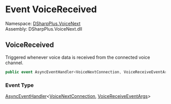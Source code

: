 # Event VoiceReceived

Namespace: [DSharpPlus.VoiceNext](DSharpPlus.VoiceNext.md)  
Assembly: DSharpPlus.VoiceNext.dll

## <a id="DSharpPlus_VoiceNext_VoiceNextConnection_VoiceReceived"></a>VoiceReceived

Triggered whenever voice data is received from the connected voice channel.

```csharp
public event AsyncEventHandler<VoiceNextConnection, VoiceReceiveEventArgs> VoiceReceived
```

### Event Type

[AsyncEventHandler](DSharpPlus.AsyncEvents.AsyncEventHandler\-2.md)<[VoiceNextConnection](DSharpPlus.VoiceNext.VoiceNextConnection.md), [VoiceReceiveEventArgs](DSharpPlus.VoiceNext.EventArgs.VoiceReceiveEventArgs.md)\>

